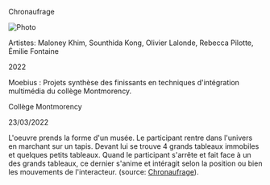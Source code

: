 Chronaufrage

![Photo](media/Chronofrage.jpg)

Artistes: Maloney Khim, Sounthida Kong, Olivier Lalonde, Rebecca Pilotte, Émilie Fontaine

2022

Moebius : Projets synthèse des finissants en techniques d'intégration multimédia du collège Montmorency.

Collège Montmorency

23/03/2022

L'oeuvre prends la forme d'un musée. Le participant rentre dans l'univers en marchant sur un tapis. Devant lui se trouve 4 grands tableaux immobiles et quelques petits tableaux. Quand le participant s'arrête et fait face à un des grands tableaux, ce dernier s'anime et intéragit selon la position ou bien les mouvements de l'interacteur.
(source: [Chronaufrage](https://tim-montmorency.com/2022/projets/Chronaufrage/docs/web/index.html)).



